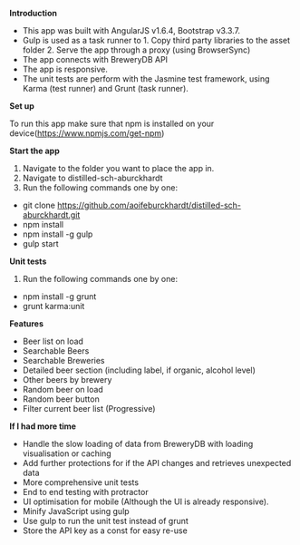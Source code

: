 **Introduction**

- This app was built with AngularJS v1.6.4, Bootstrap v3.3.7.
- Gulp is used as a task runner to
           1. Copy third party libraries to the asset folder
           2. Serve the app through a proxy (using BrowserSync)
- The app connects with BreweryDB API
- The app is responsive.
- The unit tests are perform with the Jasmine test framework, using Karma (test runner) and Grunt (task runner).

**Set up**

To run this app make sure that npm is installed on your device(https://www.npmjs.com/get-npm)

**Start the app**

1. Navigate to the folder you want to place the app in.
2. Navigate to distilled-sch-aburckhardt
3. Run the following commands one by one:

- git clone https://github.com/aoifeburckhardt/distilled-sch-aburckhardt.git
- npm install
- npm install -g gulp
- gulp start

**Unit tests**

1. Run the following commands one by one:

- npm install -g grunt
- grunt karma:unit

**Features**
- Beer list on load
- Searchable Beers
- Searchable Breweries
- Detailed beer section (including label, if organic, alcohol level)
- Other beers by brewery
- Random beer on load
- Random beer button
- Filter current beer list (Progressive)

**If I had more time**

- Handle the slow loading of data from BreweryDB with loading visualisation or caching
- Add further protections for if the API changes and retrieves unexpected data
- More comprehensive unit tests
- End to end testing with protractor
- UI optimisation for mobile (Although the UI is already responsive).
- Minify JavaScript using gulp
- Use gulp to run the unit test instead of grunt
- Store the API key as a const for easy re-use
